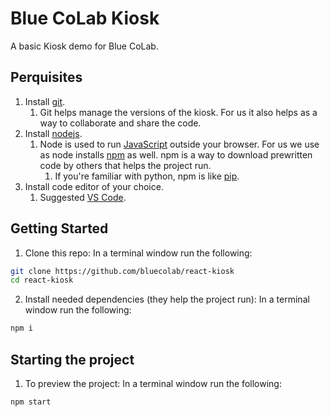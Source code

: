 # Blue CoLab Kiosk

A basic Kiosk demo for Blue CoLab.

## Perquisites
1. Install [git](https://git-scm.com/downloads).
   1. Git helps manage the versions of the kiosk. For us it also helps as a way to collaborate and share the code.
2. Install [nodejs](https://nodejs.org/en).
   1. Node is used to run [JavaScript](https://developer.mozilla.org/en-US/docs/Web/JavaScript) outside your browser. For us we use as node installs [npm](https://www.npmjs.com/) as well. npm is a way to download prewritten code by others that helps the project run.
      1. If you're familiar with python, npm is like [pip](https://pypi.org/project/pip/).
3. Install code editor of your choice.
   1. Suggested [VS Code](https://code.visualstudio.com/).

## Getting Started

1. Clone this repo: In a terminal window run the following:
```bash
git clone https://github.com/bluecolab/react-kiosk
cd react-kiosk
```

2. Install needed dependencies (they help the project run): In a terminal window run the following:
```bash
npm i
```

## Starting the project
1. To preview the project: In a terminal window run the following:
```bash
npm start
```
